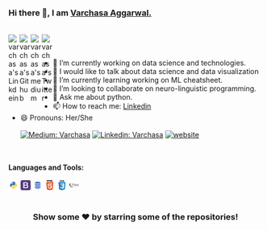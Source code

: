 ### Hi there 👋, I am [Varchasa Aggarwal.](https://varchasaaggarwal.herokuapp.com/)
<br>
<a href="https://linkedin.com/in/varchasaaggarwal06">
  <img align="left" alt="varchasa's Linkdein" width="22px" src="https://cdn.jsdelivr.net/npm/simple-icons@v3/icons/linkedin.svg" />
</a>
<a href="https://github.com/varchasa">
  <img align="left" alt="varchasa's Github" width="22px" src="https://cdn.jsdelivr.net/npm/simple-icons@v3/icons/github.svg" />
</a>
<a href="https://varchasaaggarwal.medium.com/">
  <img align="left" alt="varchasa's medium" width="22px" src="https://cdn.jsdelivr.net/npm/simple-icons@v3/icons/medium.svg" />
</a>
<a href="https://twitter.com/VarchasaA">
  <img align="left" alt="varchasa's Twitter" width="22px" src="https://cdn.jsdelivr.net/npm/simple-icons@v3/icons/twitter.svg" />
</a>
<br>
<br>

- 🔭 I’m currently working on data science and technologies.
- 💬 I would like to talk about data science and data visualization
- 🌱 I’m currently learning working on ML cheatsheet. 
- 👯 I’m looking to collaborate on neuro-linguistic programming.
- 💬 Ask me about python.
- 📫 How to reach me: [Linkedin](https://linkedin.com/in/varchasaaggarwal06)
- 😄 Pronouns: Her/She 
<br><br>
[![Medium: Varchasa](https://img.shields.io/badge/-Varchasa-green?style=flat-square&logo=Medium&logoColor=white&link=https://varchasaaggarwal.medium.com/)](https://varchasaaggarwal.medium.com/)
[![Linkedin: Varchasa](https://img.shields.io/badge/-Varchasa-blue?style=flat-square&logo=Linkedin&logoColor=white&link=https://www.linkedin.com/in/varchasaaggarwal06/)](https://www.linkedin.com/in/varchasaaggarwal06/)
[![website](https://img.shields.io/badge/PortfolioWebsite-varchasaaggarwal.herokuapp.com-2648ff?style=flat-square&logo=google-chrome)](https://varchasaaggarwal.herokuapp.com/)

<br><br>
**Languages and Tools:**  
<br>
<code><img height="20" src="https://raw.githubusercontent.com/github/explore/80688e429a7d4ef2fca1e82350fe8e3517d3494d/topics/python/python.png"></code>
<code><img height="20" src="https://raw.githubusercontent.com/github/explore/80688e429a7d4ef2fca1e82350fe8e3517d3494d/topics/bootstrap/bootstrap.png"></code>
<code><img height="20" src="https://raw.githubusercontent.com/github/explore/80688e429a7d4ef2fca1e82350fe8e3517d3494d/topics/sql/sql.png"></code>
<code><img height="20" src="https://raw.githubusercontent.com/github/explore/80688e429a7d4ef2fca1e82350fe8e3517d3494d/topics/html/html.png"></code>
<code><img height="20" src="https://raw.githubusercontent.com/github/explore/80688e429a7d4ef2fca1e82350fe8e3517d3494d/topics/css/css.png"></code>
<code><img height="20" src="https://raw.githubusercontent.com/github/explore/80688e429a7d4ef2fca1e82350fe8e3517d3494d/topics/flask/flask.png"></code>
<br><br>
<div align="center">

### Show some ❤️ by starring some of the repositories!

</div>
